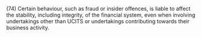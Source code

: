 (74) Certain behaviour, such as fraud or insider offences, is liable to affect the stability, including integrity, of the financial system, even when involving undertakings other than UCITS or undertakings contributing towards their business activity.